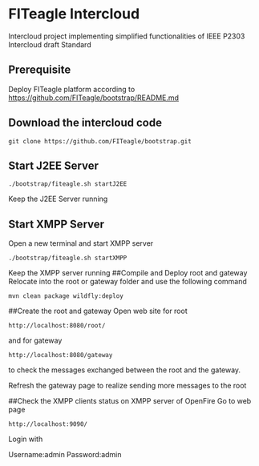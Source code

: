 # FITeagle Intercloud

Intercloud project implementing simplified functionalities of IEEE P2303 Intercloud draft Standard

## Prerequisite
Deploy FITeagle platform according to https://github.com/FITeagle/bootstrap/README.md

## Download the intercloud code
```
git clone https://github.com/FITeagle/bootstrap.git
```

## Start J2EE Server
```
./bootstrap/fiteagle.sh startJ2EE
```
Keep the J2EE Server running
## Start XMPP Server
Open a new terminal and start XMPP server 
```
./bootstrap/fiteagle.sh startXMPP
```
Keep the XMPP server running
##Compile and Deploy root and gateway
Relocate into the root or gateway folder and use the following command
```
mvn clean package wildfly:deploy
```
##Create the root and gateway
Open web site for root 
```
http://localhost:8080/root/ 
```
and for gateway 
```
http://localhost:8080/gateway 
```
to check the messages exchanged between the root and the gateway.

Refresh the gateway page to realize sending more messages to the root

##Check the XMPP clients status on XMPP server of OpenFire
Go to web page
```
http://localhost:9090/ 
```
Login with

Username:admin
Password:admin 
